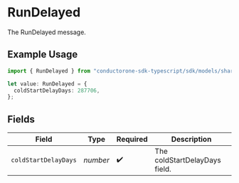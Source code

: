# RunDelayed

The RunDelayed message.

## Example Usage

```typescript
import { RunDelayed } from "conductorone-sdk-typescript/sdk/models/shared";

let value: RunDelayed = {
  coldStartDelayDays: 287706,
};
```

## Fields

| Field                         | Type                          | Required                      | Description                   |
| ----------------------------- | ----------------------------- | ----------------------------- | ----------------------------- |
| `coldStartDelayDays`          | *number*                      | :heavy_check_mark:            | The coldStartDelayDays field. |
